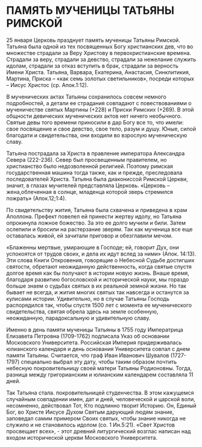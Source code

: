 # ПАМЯТЬ МУЧЕНИЦЫ ТАТЬЯНЫ РИМСКОЙ

25 января Церковь празднует память мученицы Татьяны Римской. Татьяна была одной из тех посвященных Богу христианских дев, что во множестве страдали за Веру Христову в первохристианские времена. Страдали за веру, страдали за девство, страдали за нежелание служить идолам, страдали за отказ вступить в брак, страдали за верность Имени Христа. Татьяна, Варвара, Екатерина, Анастасия, Синклитикия, Мартина, Приска – «как семь золотых светильников», посреди которых – Иисус Христос (ср. Апок.1:12).

В мученических актах Татьяны сохранилось совсем немного подробностей, а детали ее страдания совпадают с повествованиями о мученичестве святых Мартины (+228) и Приски Римских (+269). В этой общности девических мученических актов нет ничего необычного. Святые девы того времени приносили в дар Богу все то, что имели: свое посвящение и свое девство, свое тело, разум и душу. Юные, силой благодати и свидетельства, они входили во взрослую мученическую славу.

Татьяна пострадала за Христа в правление императора Александра Севера (222-236). Север был просвещенным правителем, но христианство было недозволенной религией. Поэтому римская государственная машина тогда также, как и прежде, преследовала последователей Христа. Татьяна была диакониссой Римской Церкви, значит, в глазах мучителей представляла Церковь. «Церковь – жена,облеченная в солнце, младенца которой зверь стремился пожрать» (Апок.12;1:4).

По свидетельству жития, Татьяна была схвачена и приведена в храм Аполлона. Префект повелел ей принести жертву идолу, но Татьяна опрокинула ложное божество. За это ее долго мучили и били. Затем ослепили и бросили на растерзание зверям. Так как мученица все еще оставалась живой, ей зачитали приговор и обезглавили мечом.

«Блаженны мертвые, умирающие в Господе; ей, говорит Дух, они успокоятся от трудов своих, и дела их идут вслед за ними» (Апок. 14:13). Эти слова Книги Откровения, говорящие о Небесной Судьбе достигших святости, обретают неожиданную действенность, когда святые спустя долгое время как бы получают в истории новую жизнь. Внаше время, благодаря развитию богословской и исторической науки, мы гораздо больше знаем о судьбах святых в их реальной земной жизни. Но так бывает не всегда, и жития многих святых так навсегда и останутся за кулисами истории. Удивительно, но в случае Татьяны Господь распорядился так, чтобы спустя 1500 лет с момента ее мученического свидетельства, святая обрела здесь на земле особенную, неожиданную, парадоксальную и удивительную славу.

Именно в день памяти мученицы Татьяны в 1755 году Императрица Елизавета Петровна (1709-1762) подписала Указ об основании Московского Университета. Российская Империя придерживалась юлианского календаря и день основания Университета совпал с днем памяти Татьяны. Считается, что граф Иван Иванович Шувалов (1727-1797) специально выбрал эту дату, чтобы таким образом почтить небесную покровительницу своей матери Татьяны Родионовны. Тогда, разница между григорианским и юлианским календарем составляла 11 дней.

Так Татьяна стала. покровительницей студенчества. В этом кажущемся случайным совпадении имен, дат и дней, человеческой и царской воли, несомненно, действовал Тот, Кто подлинно творит Историю. Он, Единый Бог, во Христе Иисусе Духом Святым дарующий людям знание, заповедал самим примером Своих святых, чтобы знание никогда не служило и не становилось идолом (со. 1 Ин.5:21). «Свет Христов просвещает всех», - этот древний литургический возглас написан над входом исторической церкви Московского Университета.
